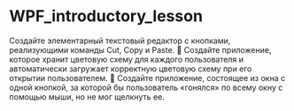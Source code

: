 # WPF_introductory_lesson
Создайте элементарный текстовый редактор с кнопками, реализующими команды Cut, Сору и Paste.  Создайте приложение, которое хранит цветовую схему для каждого пользователя и автоматически загружает корректную цветовую схему при его открытии пользователем.  Создайте приложение, состоящее из окна с одной кнопкой, за которой бы пользователь «гонялся» по всему окну с помощью мыши, но не мог щелкнуть ее.
